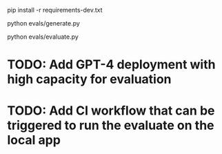 pip install -r requirements-dev.txt

python evals/generate.py

python evals/evaluate.py

# TODO: Add GPT-4 deployment with high capacity for evaluation
# TODO: Add CI workflow that can be triggered to run the evaluate on the local app
